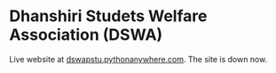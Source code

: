 # Dhanshiri Studets Welfare Association (DSWA)
Live website at [dswapstu.pythonanywhere.com](http://dswapstu.pythonanywhere.com/).
The site is down now.
